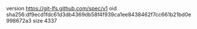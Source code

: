 version https://git-lfs.github.com/spec/v1
oid sha256:df9ecd1fdc61d3db4369db58f4f939ca1ee8438462f7cc661b21bd0e998672a3
size 4337
